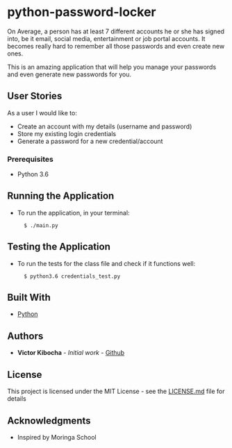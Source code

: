 # python-password-locker

On Average, a person has at least 7 different accounts he or she has signed into, be it email, social media, entertainment or job portal accounts. It becomes really hard to remember all those passwords and even create new ones.

This is an amazing application that will help you manage your passwords and even generate new passwords for you.

## User Stories
As a user I would like to:
* Create an account with my details (username and password)
* Store my existing login credentials
* Generate a password for a new credential/account

### Prerequisites

* Python 3.6

## Running the Application
* To run the application, in your terminal:

        $ ./main.py
      
        
## Testing the Application
* To run the tests for the class file and check if it functions well:

        $ python3.6 credentials_test.py
        


## Built With

* [Python](https://www.python.org/) 

## Authors

* **Victor  Kibocha** - *Initial work* - [Github](https://github.com/TechVictorKE/)

## License

This project is licensed under the MIT License - see the [LICENSE.md](LICENSE.md) file for details

## Acknowledgments

* Inspired by Moringa School
